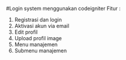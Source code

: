 #Login system menggunakan codeigniter
Fitur :
1. Registrasi dan login
2. Aktivasi akun via email
3. Edit profil
4. Upload profil image
5. Menu manajemen
6. Submenu manajemen
